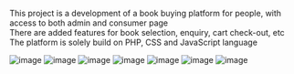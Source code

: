 This project is a development of a book buying platform for people, with access to both admin and consumer page  
There are added features for book selection, enquiry, cart check-out, etc  
The platform is solely build on PHP, CSS and JavaScript language


![image](https://github.com/saharsh3008/wedev2/assets/124720803/1eefecc0-c97c-428a-abee-330496cfe139)
![image](https://github.com/saharsh3008/wedev2/assets/124720803/ee473598-310e-4780-8567-053f283b426e)
![image](https://github.com/saharsh3008/wedev2/assets/124720803/0931ccc8-f952-4ed7-9aaa-46f11693df8a)
![image](https://github.com/saharsh3008/wedev2/assets/124720803/b1bb359b-3c63-4ab0-82fd-7cc09c368893)
![image](https://github.com/saharsh3008/wedev2/assets/124720803/4386ccda-d7c9-4a40-93d8-14073ec14e1c)
![image](https://github.com/saharsh3008/wedev2/assets/124720803/9336e44a-71da-4f80-ba9e-4b9da76fb950)
![image](https://github.com/saharsh3008/wedev2/assets/124720803/31ba6025-cda6-4dcd-a683-705ce8cfd717)
